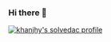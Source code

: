 ### Hi there 👋

<!--
**happybean4/happybean4** is a ✨ _special_ ✨ repository because its `README.md` (this file) appears on your GitHub profile.

Here are some ideas to get you started:

- 🔭 I’m currently working on ...
- 🌱 I’m currently learning ...
- 👯 I’m looking to collaborate on ...
- 🤔 I’m looking for help with ...
- 💬 Ask me about ...
- 📫 How to reach me: ...
- 😄 Pronouns: ...
- ⚡ Fun fact: ...
-->

[![khanjhy's solvedac profile](http://mazassumnida.wtf/api/v2/generate_badge?boj=khanjhy)](https://solved.ac/profile/khanjhy) 
